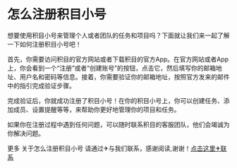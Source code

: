 # 怎么注册积目小号

想要使用积目小号来管理个人或者团队的任务和项目吗？下面就让我们来一起了解一下如何注册积目小号吧！

首先，你需要访问积目的官方网站或者下载积目的官方App。在官方网站或者App上，你会看到一个“注册”或者“创建账号”的按钮，点击它，然后填写你的邮箱地址、用户名和密码等信息。接着，你需要验证你的邮箱地址，按照官方发来的邮件中的指引完成验证步骤。

完成验证后，你就成功注册了积目小号！在你的积目小号上，你可以创建任务、添加成员、设置提醒等等，来帮助你更好地管理你的项目和任务。

如果你在注册过程中遇到任何问题，可以随时联系积目的客服团队，他们会竭诚为你解决问题。

更多 关于怎么注册积目小号 请通过✈与我们联系，感谢阅读,谢谢！[点击这里✈联系](https://t.me/LM999bot)